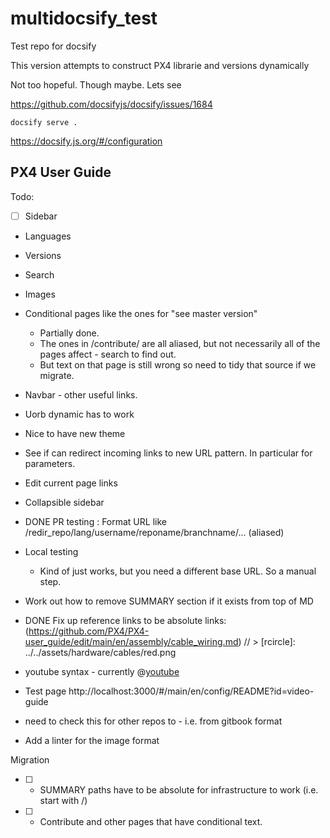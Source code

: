 # multidocsify_test

Test repo for docsify

This version attempts to construct PX4 librarie and versions dynamically

Not too hopeful. Though maybe. Lets see 

https://github.com/docsifyjs/docsify/issues/1684


```
docsify serve .
```

https://docsify.js.org/#/configuration

## PX4 User Guide

Todo:

- [ ] Sidebar
- Languages
- Versions
- Search
- Images
- Conditional pages like the ones for "see master version" 
  - Partially done. 
  - The ones in /contribute/ are all aliased, but not necessarily all of the pages affect - search to find out.
  - But text on that page is still wrong so need to tidy that source if we migrate.
- Navbar - other useful links.
- Uorb dynamic has to work
- Nice to have new theme
- See if can redirect incoming links to new URL pattern. In particular for parameters.
- Edit current page links
- Collapsible sidebar
- DONE PR testing : Format URL like /redir_repo/lang/username/reponame/branchname/...   (aliased)
- Local testing 
  - Kind of just works, but you need a different base URL. So a manual step.
  

  
- Work out how to remove SUMMARY section if it exists from top of MD
- DONE Fix up reference links to be absolute links: (https://github.com/PX4/PX4-user_guide/edit/main/en/assembly/cable_wiring.md) //   > [rcircle]: ../../assets/hardware/cables/red.png

- youtube syntax - currently @[youtube](https://youtu.be/91VGmdSlbo4) 
 - Test page http://localhost:3000/#/main/en/config/README?id=video-guide
 - need to check this for other repos to - i.e. from gitbook format
  
- Add a linter for the image format









Migration
- [ ] - SUMMARY paths have to be absolute for infrastructure to work (i.e. start with /)
- [ ] - Contribute and other pages that have conditional text.